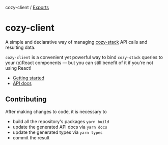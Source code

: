 cozy-client / [Exports](modules.md)

# cozy-client

A simple and declarative way of managing [cozy-stack](https://github.com/cozy/cozy-stack) API calls and resulting data.

`cozy-client` is a convenient yet powerful way to bind `cozy-stack` queries to your (p)React components — but you can still benefit of it if you're not using React!

*   [Getting started](../../docs/getting-started.md)
*   [API docs](../../docs/api/cozy-client/modules.md)

## Contributing

After making changes to code, it is necessary to

*   build all the repository's packages `yarn build`
*   update the generated API docs via `yarn docs`
*   update the generated types via `yarn types`
*   commit the result
